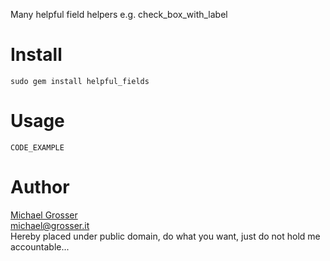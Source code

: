 Many helpful field helpers e.g. check_box_with_label

Install
=======
    sudo gem install helpful_fields

Usage
=====
    CODE_EXAMPLE

Author
======
[Michael Grosser](http://grosser.it)<br/>
michael@grosser.it<br/>
Hereby placed under public domain, do what you want, just do not hold me accountable...
